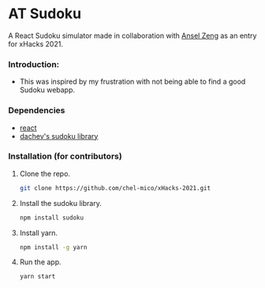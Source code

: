 # AT Sudoku

A React Sudoku simulator made in collaboration with [Ansel Zeng](https://github.com/AnselZeng) as an entry for xHacks 2021.

### Introduction:
* This was inspired by my frustration with not being able to find a good Sudoku webapp.

### Dependencies
* [react](https://reactjs.org/)
* [dachev's sudoku library](https://github.com/dachev/sudoku)

### Installation (for contributors)

1. Clone the repo.
   ```sh
   git clone https://github.com/chel-mico/xHacks-2021.git
   ```
2. Install the sudoku library.
   ```sh
   npm install sudoku
   ```
3. Install yarn.
   ```sh
   npm install -g yarn
   ```
4. Run the app.
   ```sh
   yarn start
   ```
